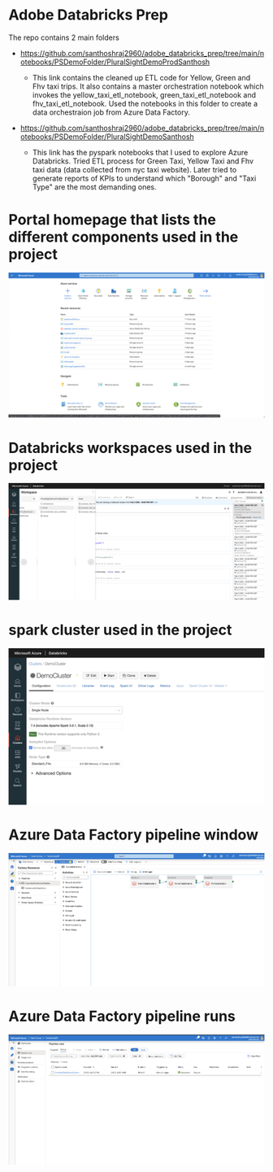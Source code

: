 # Adobe Databricks Prep

The repo contains 2 main folders
- https://github.com/santhoshraj2960/adobe_databricks_prep/tree/main/notebooks/PSDemoFolder/PluralSightDemoProdSanthosh
    - This link contains the cleaned up ETL code for Yellow, Green and Fhv taxi trips. It also contains a master orchestration notebook which invokes the           yellow_taxi_etl_notebook, green_taxi_etl_notebook and fhv_taxi_etl_notebook. Used the notebooks in this folder to create a data orchestraion job from Azure         Data Factory.

- https://github.com/santhoshraj2960/adobe_databricks_prep/tree/main/notebooks/PSDemoFolder/PluralSightDemoSanthosh
    - This link has the pyspark notebooks that I used to explore Azure Databricks. Tried ETL process for Green Taxi, Yellow Taxi and Fhv taxi data (data           collected from nyc taxi website). Later tried to generate reports of KPIs to understand which "Borough" and "Taxi Type" are the most demanding ones.

# Portal homepage that lists the different components used in the project
![alt text](https://github.com/santhoshraj2960/adobe_databricks_prep/blob/main/screenshots/all_azure_resources_used.png)

# Databricks workspaces used in the project
![alt text](https://github.com/santhoshraj2960/adobe_databricks_prep/blob/main/screenshots/databricks_workspace_used.png)

# spark cluster used in the project
![alt text](https://github.com/santhoshraj2960/adobe_databricks_prep/blob/main/screenshots/cluster_used_for_taxi_project.png)

# Azure Data Factory pipeline window
![alt text](https://github.com/santhoshraj2960/adobe_databricks_prep/blob/main/screenshots/ETL_pipeline_data_factory.png)

# Azure Data Factory pipeline runs
![alt text](https://github.com/santhoshraj2960/adobe_databricks_prep/blob/main/screenshots/ETL_pipeline_run.png)
